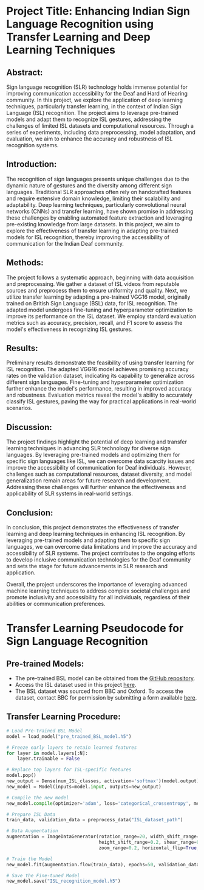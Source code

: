 # Project Title: Enhancing Indian Sign Language Recognition using Transfer Learning and Deep Learning Techniques

## Abstract:
Sign language recognition (SLR) technology holds immense potential for improving communication accessibility for the Deaf and Hard of Hearing community. In this project, we explore the application of deep learning techniques, particularly transfer learning, in the context of Indian Sign Language (ISL) recognition. The project aims to leverage pre-trained models and adapt them to recognize ISL gestures, addressing the challenges of limited ISL datasets and computational resources. Through a series of experiments, including data preprocessing, model adaptation, and evaluation, we aim to enhance the accuracy and robustness of ISL recognition systems.

## Introduction:
The recognition of sign languages presents unique challenges due to the dynamic nature of gestures and the diversity among different sign languages. Traditional SLR approaches often rely on handcrafted features and require extensive domain knowledge, limiting their scalability and adaptability. Deep learning techniques, particularly convolutional neural networks (CNNs) and transfer learning, have shown promise in addressing these challenges by enabling automated feature extraction and leveraging pre-existing knowledge from large datasets. In this project, we aim to explore the effectiveness of transfer learning in adapting pre-trained models for ISL recognition, thereby improving the accessibility of communication for the Indian Deaf community.

## Methods:
The project follows a systematic approach, beginning with data acquisition and preprocessing. We gather a dataset of ISL videos from reputable sources and preprocess them to ensure uniformity and quality. Next, we utilize transfer learning by adapting a pre-trained VGG16 model, originally trained on British Sign Language (BSL) data, for ISL recognition. The adapted model undergoes fine-tuning and hyperparameter optimization to improve its performance on the ISL dataset. We employ standard evaluation metrics such as accuracy, precision, recall, and F1 score to assess the model's effectiveness in recognizing ISL gestures.

## Results:
Preliminary results demonstrate the feasibility of using transfer learning for ISL recognition. The adapted VGG16 model achieves promising accuracy rates on the validation dataset, indicating its capability to generalize across different sign languages. Fine-tuning and hyperparameter optimization further enhance the model's performance, resulting in improved accuracy and robustness. Evaluation metrics reveal the model's ability to accurately classify ISL gestures, paving the way for practical applications in real-world scenarios.

## Discussion:
The project findings highlight the potential of deep learning and transfer learning techniques in advancing SLR technology for diverse sign languages. By leveraging pre-trained models and optimizing them for specific sign languages like ISL, we can overcome data scarcity issues and improve the accessibility of communication for Deaf individuals. However, challenges such as computational resources, dataset diversity, and model generalization remain areas for future research and development. Addressing these challenges will further enhance the effectiveness and applicability of SLR systems in real-world settings.

## Conclusion:
In conclusion, this project demonstrates the effectiveness of transfer learning and deep learning techniques in enhancing ISL recognition. By leveraging pre-trained models and adapting them to specific sign languages, we can overcome data limitations and improve the accuracy and accessibility of SLR systems. The project contributes to the ongoing efforts to develop inclusive communication technologies for the Deaf community and sets the stage for future advancements in SLR research and application.

Overall, the project underscores the importance of leveraging advanced machine learning techniques to address complex societal challenges and promote inclusivity and accessibility for all individuals, regardless of their abilities or communication preferences.


# Transfer Learning Pseudocode for Sign Language Recognition

## Pre-trained Models:
- The pre-trained BSL model can be obtained from the [GitHub repository](https://github.com/gulvarol/bsl1k).
- Access the ISL dataset used in this project [here](https://dl.acm.org/doi/10.1145/3394171.3413528#sec-supp).
- The BSL dataset was sourced from BBC and Oxford. To access the dataset, contact BBC for permission by submitting a form available [here](https://www.robots.ox.ac.uk/~vgg/data/bobsl/).

## Transfer Learning Procedure:
```python
# Load Pre-trained BSL Model
model = load_model("pre_trained_BSL_model.h5")

# Freeze early layers to retain learned features
for layer in model.layers[:N]:
    layer.trainable = False

# Replace top layers for ISL-specific features
model.pop()
new_output = Dense(num_ISL_classes, activation='softmax')(model.output)
new_model = Model(inputs=model.input, outputs=new_output)

# Compile the new model
new_model.compile(optimizer='adam', loss='categorical_crossentropy', metrics=['accuracy'])

# Prepare ISL Data
train_data, validation_data = preprocess_data("ISL_dataset_path")

# Data Augmentation
augmentation = ImageDataGenerator(rotation_range=20, width_shift_range=0.2,
                                  height_shift_range=0.2, shear_range=0.2,
                                  zoom_range=0.2, horizontal_flip=True, fill_mode='nearest')

# Train the Model
new_model.fit(augmentation.flow(train_data), epochs=50, validation_data=validation_data)

# Save the Fine-tuned Model
new_model.save("ISL_recognition_model.h5")

